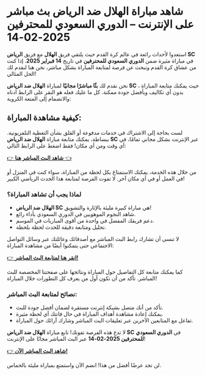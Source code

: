 # شاهد مباراة الهلال ضد الرياض بث مباشر على الإنترنت – الدوري السعودي للمحترفين 2025-02-14

استعدوا لأحداث رائعة في عالم كرة القدم حيث يلتقي فريق **الهلال** مع فريق **الرياض SC** في مباراة مثيرة ضمن **الدوري السعودي للمحترفين** في تاريخ **14 فبراير 2025**. إذا كنت من عشاق كرة القدم وتبحث عن فرصة لمتابعة المباراة بشكل مباشر، نحن هنا لنقدم لك الحل المثالي!

نحن نقدم لك **بثًا مباشرًا مجانيًا** لمباراة **الهلال ضد الرياض SC** ، حيث يمكنك متابعة المباراة بدون أي تكاليف وبأفضل جودة ممكنة. كل ما عليك فعله هو النقر على الرابط أدناه والانضمام إلى المتعة الكروية:

## كيفية مشاهدة المباراة:

لست بحاجة إلى الاشتراك في خدمات مدفوعة أو القلق بشأن التغطية التلفزيونية. ببساطة، يمكنك متابعة مباراة **الهلال ضد الرياض SC** عبر الإنترنت بشكل مجاني تمامًا، في أي وقت ومن أي مكان! فقط اضغط على الرابط التالي:

[👉 **شاهد البث المباشر هنا** 👈](https://tinyurl.com/livestreamfreeo?st=Al+Hilal+vs+Al+Riyadh+SC&si=ghc)

من خلال هذه الخدمة، يمكنك الاستمتاع بكل لحظة من المباراة، سواء كنت في المنزل أو في العمل أو في أي مكان آخر. لا تفوت الفرصة لمتابعة هذا الحدث الرياضي الكبير!

### لماذا يجب أن تشاهد المباراة؟

- **الهلال ضد الرياض SC** هي مباراة كبيرة مليئة بالإثارة والتشويق!
- شاهد النجوم الموهوبين في الدوري السعودي بأداء رائع.
- دعم فريقك المفضل في واحدة من أقوى المباريات في الموسم.
- تحليل ومتابعة دقيقة للحدث لحظة بلحظة.

لا تنسى أن تشارك رابط البث المباشر مع أصدقائك وعائلتك عبر وسائل التواصل الاجتماعي حتى يتمكنوا أيضًا من مشاهدة المباراة:

[👉 **انقر هنا لمتابعة البث المباشر!**](https://tinyurl.com/livestreamfreeo?st=Al+Hilal+vs+Al+Riyadh+SC&si=ghc)

كما يمكنك متابعة كل التفاصيل حول المباراة ونتائجها على صفحتنا المخصصة للبث المباشر. تأكد من أن تكون أول من يعرف كل التطورات خلال المباراة!

### نصائح لمتابعة البث المباشر:

- تأكد من أنك متصل بشبكة إنترنت مستقرة لضمان أفضل جودة للبث.
- يمكنك إعادة مشاهدة أهداف المباراة في حال فاتتك أي لحظة مثيرة.
- تفاعل مع المتابعين الآخرين عبر تعليقات البث المباشر وشارك آرائك حول المباراة.

لا تدع هذه الفرصة تفوتك! تابع مباراة **الهلال ضد الرياض SC** في **الدوري السعودي للمحترفين 2025-02-14** عبر البث المباشر مجانًا على الإنترنت!

[👉 **شاهد البث المباشر الآن!**](https://tinyurl.com/livestreamfreeo?st=Al+Hilal+vs+Al+Riyadh+SC&si=ghc)

لن تجد عرضًا أفضل من هذا! انضم الآن واستمتع بمباراة مليئة بالحماس.

